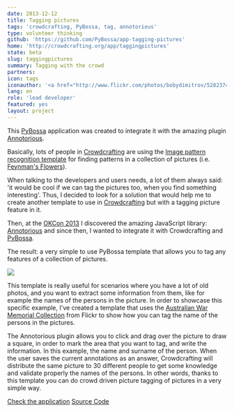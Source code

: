 ```yaml
---
date: 2013-12-12
title: Tagging pictures
tags: 'crowdcrafting, PyBossa, tag, annotorious'
type: volunteer thinking
github: 'https://github.com/PyBossa/app-tagging-pictures'
home: 'http://crowdcrafting.org/app/taggingpictures'
state: beta
slug: taggingpictures
summary: Tagging with the crowd 
partners: 
icon: tags
iconauthor: '<a href="http://www.flickr.com/photos/bobydimitrov/5282374113/">Borislav Dimitrov</a>'
lang: en
role: 'lead developer'
featured: yes
layout: project
---
```


This [PyBossa](http://daniellombrana.es/pybossa.html) application was created to integrate it with the amazing plugin [Annotorious](http://annotorious.github.io/).

Basically, lots of people in [Crowdcrafting](http://crowdcrafting.org) are using the [Image pattern recognition template](http://crowdcrafting.org/app/flickrperson/) for
finding patterns in a collection of pictures (i.e. [Feynman's Flowers](http://daniellombrana.es/feynmanflowers.html)).

When talking to the developers and users needs, a lot of them always said: 'it would be cool if we can tag the pictures too, when you find something interesting'. Thus, I 
decided to look for a solution that would help me to create another template to use in [Crowdcrafting](http://crowdcrafting.org) but with a tagging picture feature in it.

Then, at the [OKCon 2013](http://okcon.org/) I discovered the amazing JavaScript library: [Annotorious](http://annotorious.github.io/) and since then, I wanted to integrate it
with Crowdcrafting and [PyBossa](http://daniellombrana.es/pybossa.html).

The result: a very simple to use PyBossa template that allows you to tag any features of a collection of pictures. 

<img class="img-polaroid" src="http://i.imgur.com/RFfU4uT.png"/>

This template is really useful for scenarios where you have a lot of old photos, and you want to extract some information from them, like for example the names of the persons
in the picture. In order to showcase this specific example, I've created a template that uses the [Australian War Memorial Collection](http://www.flickr.com/photos/australian-war-memorial/with/8661409625/) from Flickr to show how you can tag the name of the persons in the pictures.

The Annotorious plugin allows you to click and drag over the picture to draw a square, in order to mark the area that you want to tag, and write the information. In this example,
the name and surname of the person. When the user saves the current annotations as an answer, Crowdcrafting will distribute the same picture to 30 different people to get some knowledge
and validate properly the names of the persons. In other words, thanks to this template you can do crowd driven picture tagging of pictures in a very simple way.

<a target="_blank" class="btn" href="http://crowdcrafting.org/app/taggingpictures"><i class="fa fa-cog"></i> Check the application</a>
<a target="_blank" class="btn" href="https://github.com/PyBossa/app-tagging-pictures"><i class="fa fa-github"></i> Source Code</a>
